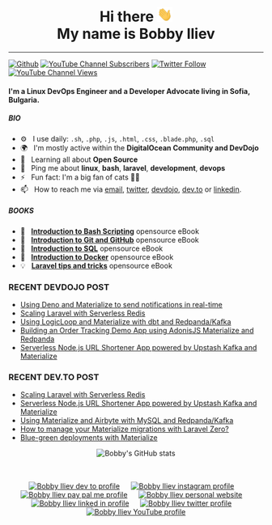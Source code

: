 <div align="center">
  <h1> Hi there <img src="https://github.com/bobbyiliev/bobbyiliev/blob/main/Hi.gif" width="30px"> <br>My name is Bobby Iliev</h1>
</div>

---

[![Github](https://img.shields.io/github/followers/bobbyiliev?label=Follow&style=social)](https://github.com/bobbyiliev)
[![YouTube Channel Subscribers](https://img.shields.io/youtube/channel/subscribers/UCQWmdHTeAO0UvaNqve9udRw?label=People%20subscribed%20to%20my%20channel&style=social)](https://www.youtube.com/channel/UCQWmdHTeAO0UvaNqve9udRw?sub_confirmation=1) 
[![Twitter Follow](https://img.shields.io/twitter/follow/bobbyiliev_?label=People%20following%20me%20on%20Twitter&style=social)](https://twitter.com/intent/follow?screen_name=bobbyiliev_) 
[![YouTube Channel Views](https://img.shields.io/youtube/channel/views/UCQWmdHTeAO0UvaNqve9udRw?label=Total%20views%20on%20my%20channel&style=social)](https://www.youtube.com/channel/UCQWmdHTeAO0UvaNqve9udRw?sub_confirmation=1)

#### I'm a Linux DevOps Engineer and a Developer Advocate living in Sofia, Bulgaria.

##### BIO

- ⚙️&nbsp;&nbsp; I use daily: `.sh`, `.php`, `.js`, `.html`, `.css`, `.blade.php`, `.sql`
- 🌍&nbsp;&nbsp; I'm mostly active within the **DigitalOcean Community and DevDojo**
- 🌱&nbsp;&nbsp; Learning all about **Open Source**
- 💬&nbsp;&nbsp; Ping me about **linux**, **bash**, **laravel**, **development**, **devops**
- ⚡️&nbsp;&nbsp; Fun fact: I'm a big fan of cats 🐱‍💻
- 📫&nbsp;&nbsp; How to reach me via [email], [twitter], [devdojo], [dev.to] or [linkedin].

##### BOOKS

- 📖&nbsp;&nbsp; **[Introduction to Bash Scripting](https://github.com/bobbyiliev/introduction-to-bash-scripting)** opensource eBook
- 📗&nbsp;&nbsp; **[Introduction to Git and GitHub](https://github.com/bobbyiliev/introduction-to-git-and-github-ebook)** opensource eBook
- 📕&nbsp;&nbsp; **[Introduction to SQL](https://github.com/bobbyiliev/introduction-to-sql)** opensource eBook
- 🐳&nbsp;&nbsp; **[Introduction to Docker](https://github.com/bobbyiliev/introduction-to-docker-ebook)** opensource eBook
- 💡&nbsp;&nbsp; **[Laravel tips and tricks](https://github.com/bobbyiliev/laravel-tips-and-tricks-ebook)** opensource eBook

### RECENT DEVDOJO POST

<!-- DEVDOJO:START -->
- [Using Deno and Materialize to send notifications in real-time](https://devdojo.com/bobbyiliev/using-deno-and-materialize-to-send-notifications-in-real-time)
- [Scaling Laravel with Serverless Redis](https://devdojo.com/bobbyiliev/scaling-laravel-with-serverless-redis)
- [Using LogicLoop and Materialize  with dbt and Redpanda/Kafka](https://devdojo.com/bobbyiliev/using-logicloop-and-materialize-with-dbt-and-redpandakafka)
- [Building an Order Tracking Demo App using AdonisJS Materialize and Redpanda](https://devdojo.com/bobbyiliev/building-an-order-tracking-demo-app-using-adonisjs-materialize-and-redpanda)
- [Serverless Node.js URL Shortener App powered by Upstash Kafka and Materialize](https://devdojo.com/bobbyiliev/serverless-nodejs-url-shortener-app-powered-by-upstash-kafka-and-materialize)
<!-- DEVDOJO:END -->

### RECENT DEV.TO POST
<!-- BLOG-POST-LIST:START -->
- [Scaling Laravel with Serverless Redis](https://dev.to/bobbyiliev/scaling-laravel-with-serverless-redis-1561)
- [Serverless Node.js URL Shortener App powered by Upstash Kafka and Materialize](https://dev.to/bobbyiliev/serverless-nodejs-url-shortener-app-powered-by-upstash-kafka-and-materialize-3mae)
- [Using Materialize and Airbyte with MySQL and Redpanda/Kafka](https://dev.to/bobbyiliev/using-materialize-and-airbyte-with-mysql-and-redpandakafka-2jhe)
- [How to manage your Materialize migrations with Laravel Zero?](https://dev.to/bobbyiliev/how-to-manage-your-materialize-migrations-with-laravel-zero-511o)
- [Blue-green deployments with Materialize](https://dev.to/bobbyiliev/blue-green-deployments-with-materialize-4ab0)
<!-- BLOG-POST-LIST:END -->

<div align="center">
  
![Bobby's GitHub stats](https://github-readme-stats.vercel.app/api?username=bobbyiliev&show_icons=true&theme=radical)

</div>

<p align="center">
<br><br>
<a href="https://dev.to/bobbyiliev"> 
<img src="https://d2fltix0v2e0sb.cloudfront.net/dev-badge.svg" alt="Bobby Iliev dev to profile" width="24px"/></a>
&emsp;
<a href= "https://instagram.com/bobby.iliev">
<img src="https://img.icons8.com/ios-glyphs/256/000000/instagram-new.svg" alt="Bobby Iliev instagram profile" width="28px"/></a>
&emsp;
<a href="https://www.paypal.com/paypalme/bobbyiliev">
<img src="https://img.icons8.com/ios-glyphs/256/000000/paypal.png" alt="Bobby Iliev pay pal me profile" width="28px"/></a> 
&emsp;
<a href="https://bobbyiliev.com">
<img src="https://img.icons8.com/material/256/000000/globe--v1.png" alt="Bobby Iliev personal website" width="28px"/></a>
&emsp;
<a href="https://linkedin.com/in/bobby-iliev">
<img src="https://img.icons8.com/ios-filled/256/000000/linkedin.svg" alt="Bobby Iliev linked in profile" width="26px"/></a>
&emsp;
<a href="https://twitter.com/bobbyiliev_">
<img src="https://img.icons8.com/ios-filled/256/000000/twitter.svg" alt="Bobby Iliev twitter profile" width="26px"/></a>
&emsp;
<a href="https://youtube.com/channel/UCQWmdHTeAO0UvaNqve9udRw/">
<img src="https://img.icons8.com/ios-filled/256/000000/youtube.svg" alt="Bobby Iliev YouTube profile" width="26px"/></a>
</p>

[email]: mailto:bobby@bobbyiliev.com
[twitter]: https://twitter.com/bobbyiliev_
[devdojo]: https://devdojo.com/bobbyiliev
[dev.to]: https://dev.to/bobbyiliev
[linkedin]: https://www.linkedin.com/in/bobby-iliev
[youtube]: https://youtube.com/channel/UCQWmdHTeAO0UvaNqve9udRw/
